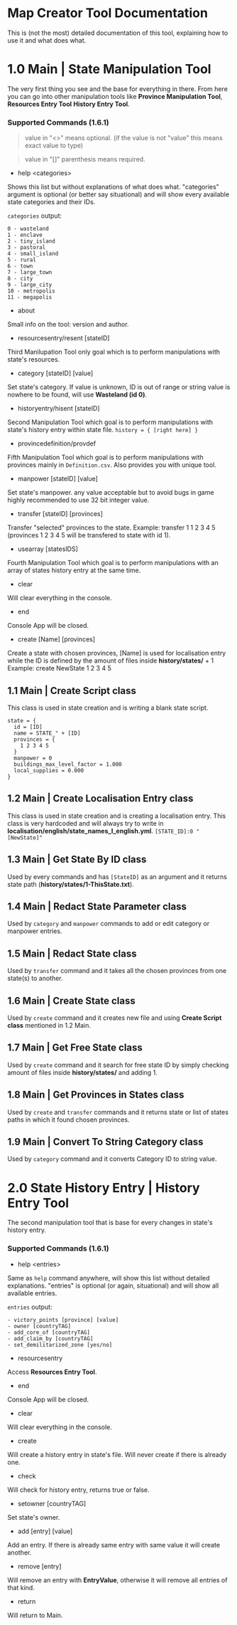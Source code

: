 # Map Creator Tool Documentation
This is (not the most) detailed documentation of this tool, explaining how to use it and what does what.

# 1.0 Main | State Manipulation Tool
The very first thing you see and the base for everything in there. From here you can go into other manipulation tools like **Province Manipulation Tool**, **Resources Entry Tool** **History Entry Tool**.
### Supported Commands (1.6.1)

> value in \"<>" means optional. (if the value is not "value" this means exact value to type)

> value in "[]" parenthesis means required.

- help \<categories>

Shows this list but without explanations of what does what. "categories" argument is optional (or better say situational) and will show every available state categories and their IDs.

`categories` output:
```
0 - wasteland
1 - enclave
2 - tiny_island
3 - pastoral
4 - small_island
5 - rural
6 - town
7 - large_town
8 - city
9 - large_city
10 - metropolis
11 - megapolis
```
- about

Small info on the tool: version and author.
- resourcesentry/resent [stateID]

Third Manilupation Tool only goal which is to perform manipulations with state's resources.
- category [stateID] [value]

Set state's category. If value is unknown, ID is out of range or string value is nowhere to be found, will use **Wasteland (id 0)**.
- historyentry/hisent [stateID]

Second Manipulation Tool which goal is to perform manipulations with state's history entry within state file. ` history = { [right here] } `
- provincedefinition/provdef

Fifth Manipulation Tool which goal is to perform manipulations with provinces mainly in `Definition.csv`. Also provides you with unique tool.
- manpower [stateID] [value]

Set state's manpower. any value acceptable but to avoid bugs in game highly recommended to use 32 bit integer value.
- transfer [stateID] [provinces]

Transfer "selected" provinces to the state.
Example: transfer 1 1 2 3 4 5 (provinces 1 2 3 4 5 will be transfered to state with id 1).
- usearray [statesIDS]

Fourth Manipulation Tool which goal is to perform manipulations with an array of states history entry at the same time.
- clear

Will clear everything in the console.
- end

Console App will be closed.
- create [Name] [provinces]

Create a state with chosen provinces, [Name] is used for localisation entry while the ID is defined by the amount of files inside **history/states/** + 1
Example: create NewState 1 2 3 4 5

## 1.1 Main | Create Script class

This class is used in state creation and is writing a blank state script.
```
state = {
  id = [ID]
  name = STATE_" + [ID]
  provinces = {
    1 2 3 4 5 
  }
  manpower = 0
  buildings_max_level_factor = 1.000
  local_supplies = 0.000
}
```
## 1.2 Main | Create Localisation Entry class

This class is used in state creation and is creating a localisation entry.
This class is very hardcoded and will always try to write in **localisation/english/state_names_l_english.yml**. `[STATE_ID]:0 "[NewState]" `
## 1.3 Main | Get State By ID class

Used by every commands and has `[StateID]` as an argument and it returns state path (**history/states/1-ThisState.txt**).
## 1.4 Main | Redact State Parameter class

Used by `category` and `manpower` commands to add or edit category or manpower entries.
## 1.5 Main | Redact State class

Used by `transfer` command and it takes all the chosen provinces from one state(s) to another.
## 1.6 Main | Create State class

Used by `create` command and it creates new file and using **Create Script class** mentioned in 1.2 Main.
## 1.7 Main | Get Free State class

Used by `create` command and it search for free state ID by simply checking amount of files inside **history/states/** and adding 1.
## 1.8 Main | Get Provinces in States class

Used by `create` and `transfer` commands and it returns state or list of states paths in which it found chosen provinces.
## 1.9 Main | Convert To String Category class

Used by `category` command and it converts Category ID to string value.

# 2.0 State History Entry | History Entry Tool
The second manipulation tool that is base for every changes in state's history entry.
### Supported Commands (1.6.1)

- help \<entries>

Same as `help` command anywhere, will show this list without detailed explanations. "entries" is optional (or again, situational) and will show all available entries.

`entries` output:
```
- victory_points [province] [value]
- owner [countryTAG]
- add_core_of [countryTAG]
- add_claim_by [countryTAG]
- set_demilitarized_zone [yes/no]
```
- resourcesentry

Access **Resources Entry Tool**.
- end

Console App will be closed.
- clear

Will clear everything in the console.
- create

Will create a history entry in state's file. Will never create if there is already one.
- check

Will check for history entry, returns true or false.
- setowner [countryTAG]

Set state's owner.
- add [entry] [value]

Add an entry. If there is already same entry with same value it will create another.
- remove [entry] <EntryValue>

Will remove an entry with **EntryValue**, otherwise it will remove all entries of that kind.
- return

Will return to Main.

